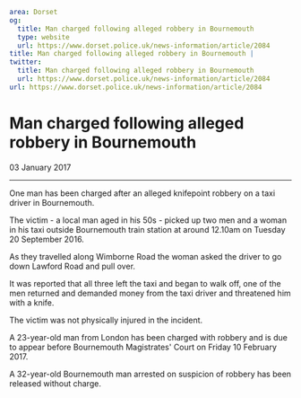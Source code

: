 ```yaml
area: Dorset
og:
  title: Man charged following alleged robbery in Bournemouth
  type: website
  url: https://www.dorset.police.uk/news-information/article/2084
title: Man charged following alleged robbery in Bournemouth |
twitter:
  title: Man charged following alleged robbery in Bournemouth
  url: https://www.dorset.police.uk/news-information/article/2084
url: https://www.dorset.police.uk/news-information/article/2084
```

# Man charged following alleged robbery in Bournemouth

03 January 2017

* * *

One man has been charged after an alleged knifepoint robbery on a taxi driver in Bournemouth.

The victim - a local man aged in his 50s - picked up two men and a woman in his taxi outside Bournemouth train station at around 12.10am on Tuesday 20 September 2016.

As they travelled along Wimborne Road the woman asked the driver to go down Lawford Road and pull over.

It was reported that all three left the taxi and began to walk off, one of the men returned and demanded money from the taxi driver and threatened him with a knife.

The victim was not physically injured in the incident.

A 23-year-old man from London has been charged with robbery and is due to appear before Bournemouth Magistrates' Court on Friday 10 February 2017.

A 32-year-old Bournemouth man arrested on suspicion of robbery has been released without charge.
